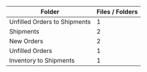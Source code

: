 | Folder                       |   Files / Folders |
|------------------------------|-------------------|
| Unfilled Orders to Shipments |                 1 |
| Shipments                    |                 2 |
| New Orders                   |                 2 |
| Unfilled Orders              |                 1 |
| Inventory to Shipments       |                 1 |